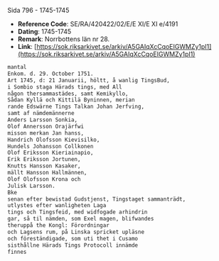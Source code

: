 Sida 796 - 1745-1745

- **Reference Code**: SE/RA/420422/02/E/E XI/E XI e/4191
- **Dating**: 1745-1745
- **Remark**: Norrbottens län nr 28.
- **Link**: [https://sok.riksarkivet.se/arkiv/A5GAIqXcCqoEIGWMZy1pI1](https://sok.riksarkivet.se/arkiv/A5GAIqXcCqoEIGWMZy1pI1)

```txt linenums="1"
mantal
Enkom. d. 29. October 1751.
Art 1745, d: 21 Januarii, höltt, å wanlig TingsBud,
i Sombio staga Härads tings, med All
någon thersammastädes, samt Kemikyllo,
Sådan Kyllä och Kittilä Byninnen, merian
rande Edswärne Tings Talkan Johan Jerfving,
samt af nämdemännerne
Anders Larsson Sonkia,
Olof Annersson Orajärfwi
misson merkan Jan hanss,
Handrich Olofsson Kievisilko,
Hundels Johansson Collkonen
Olof Eriksson Kieriainapio,
Erik Eriksson Jortunen,
Knutts Hansson Kasaker,
mällt Hansson Hallmännen,
Olof Olofsson Krona och
Julisk Larsson.
Bke
senan efter bewistad Gudstjenst, Tingstaget sammanträdt,
utlystes efter wanligheten Laga
tings och Tingsfeid, med widfogade arhindrin
gar, så til nämden, som Exel magen, blifwandes
theruppå the Kongl: Förordningar
och Lagsens rum, på Linska spricket upläsne
och föreständigade, som uti thet i Cusamo
sisthållne Härads Tings Protocoll innämde
finnes
```
